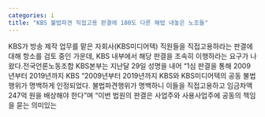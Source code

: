 ```yaml
---
categories: i
title: "KBS 불법파견 직접고용 판결에 180도 다른 해법 내놓은 노조들"
---
```

KBS가 방송 제작 업무를 맡은 자회사(KBS미디어텍) 직원들을 직접고용하라는 판결에 대해 항소를 검토 중인 가운데, KBS 내부에서 해당 판결을 조속히 이행하라는 요구가 나왔다.전국언론노동조합 KBS본부는 지난달 29일 성명을 내어 “1심 판결을 통해 2009년부터 2019년까지 KBS “2009년부터 2019년까지 KBS와 KBS미디어텍의 공동 불법행위가 명백하게 인정되었다. 불법파견행위가 명백하니 이들을 직접고용하고 임금차액 247억 원을 배상해야 한다”며 “이번 법원의 판결은 사업주와 사용사업주에 공동의 책임을 묻는 의미있는